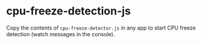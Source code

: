 # cpu-freeze-detection-js

Copy the contents of `cpu-freeze-detector.js` in any app to start CPU freeze detection (watch messages in the console).
